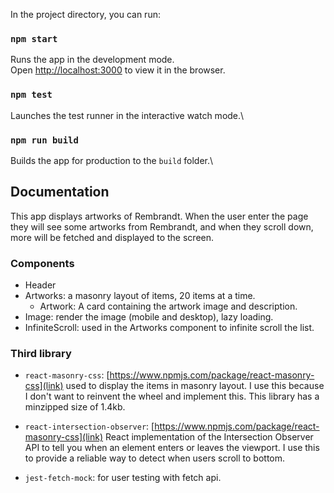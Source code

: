 In the project directory, you can run:

### `npm start`

Runs the app in the development mode.\
Open [http://localhost:3000](http://localhost:3000) to view it in the browser.

### `npm test`

Launches the test runner in the interactive watch mode.\

### `npm run build`

Builds the app for production to the `build` folder.\

## Documentation

This app displays artworks of Rembrandt. When the user enter the page they will see some artworks from Rembrandt, and when they scroll down, more will be fetched and displayed to the screen.

### Components

- Header
- Artworks: a masonry layout of items, 20 items at a time.
  - Artwork: A card containing the artwork image and description.
- Image: render the image (mobile and desktop), lazy loading.
- InfiniteScroll: used in the Artworks component to infinite scroll the list.

### Third library

- `react-masonry-css`: [https://www.npmjs.com/package/react-masonry-css](link) used to display the items in masonry layout. I use this because I don't want to reinvent the wheel and implement this. This library has a minzipped size of 1.4kb.

- `react-intersection-observer`: [https://www.npmjs.com/package/react-masonry-css](link) React implementation of the Intersection Observer API to tell you when an element enters or leaves the viewport. I use this to provide a reliable way to detect when users scroll to bottom.

- `jest-fetch-mock`: for user testing with fetch api.
